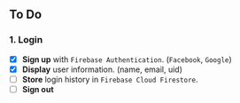 

## To Do

### 1. Login

- [x] **Sign up** with `Firebase Authentication`. (`Facebook`, `Google`)
- [x] **Display** user information. (name, email, uid)
- [ ] **Store** login history in `Firebase Cloud Firestore`.
- [ ] **Sign out**